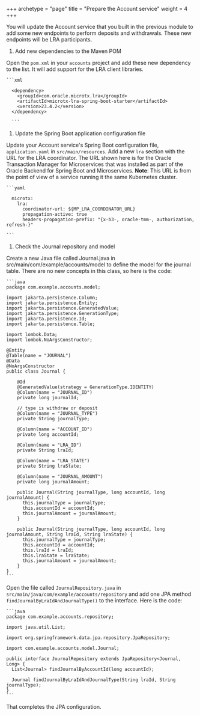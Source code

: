 +++
archetype = "page"
title = "Prepare the Account service"
weight = 4
+++

You will update the Account service that you built in the previous module to add some new endpoints to perform deposits and withdrawals.  These new endpoints will be LRA participants.

1. Add new dependencies to the Maven POM

  Open the `pom.xml` in your `accounts` project and add these new dependency to the list. It will add support for the LRA client libraries.

    ```xml
      
      <dependency>
        <groupId>com.oracle.microtx.lra</groupId>
        <artifactId>microtx-lra-spring-boot-starter</artifactId>
        <version>23.4.2</version>
      </dependency>
      
      ```

1. Update the Spring Boot application configuration file

  Update your Account service's Spring Boot configuration file, `application.yaml` in `src/main/resources`. Add a new `lra` section with the URL for the LRA coordinator. The URL shown here is for the Oracle Transaction Manager for Microservices that was installed as part of the Oracle Backend for Spring Boot and Microservices. **Note**: This URL is from the point of view of a service running it the same Kubernetes cluster.  

    ```yaml
    
      microtx:
        lra:
          coordinator-url: ${MP_LRA_COORDINATOR_URL}
          propagation-active: true
          headers-propagation-prefix: "{x-b3-, oracle-tmm-, authorization, refresh-}"   
    
    ```  

1. Check the Journal repository and model

  Create a new Java file called Journal.java in src/main/com/example/accounts/model to define the model for the journal table. There are no new concepts in this class, so here is the code:

    ```java
    package com.example.accounts.model;

    import jakarta.persistence.Column;
    import jakarta.persistence.Entity;
    import jakarta.persistence.GeneratedValue;
    import jakarta.persistence.GenerationType;
    import jakarta.persistence.Id;
    import jakarta.persistence.Table;

    import lombok.Data;
    import lombok.NoArgsConstructor;

    @Entity
    @Table(name = "JOURNAL")
    @Data
    @NoArgsConstructor
    public class Journal {

        @Id
        @GeneratedValue(strategy = GenerationType.IDENTITY)
        @Column(name = "JOURNAL_ID")
        private long journalId;

        // type is withdraw or deposit
        @Column(name = "JOURNAL_TYPE")
        private String journalType;

        @Column(name = "ACCOUNT_ID")
        private long accountId;

        @Column(name = "LRA_ID")
        private String lraId;

        @Column(name = "LRA_STATE")
        private String lraState;

        @Column(name = "JOURNAL_AMOUNT")
        private long journalAmount;

        public Journal(String journalType, long accountId, long journalAmount) {
          this.journalType = journalType;
          this.accountId = accountId;
          this.journalAmount = journalAmount;
        }

        public Journal(String journalType, long accountId, long journalAmount, String lraId, String lraState) {
          this.journalType = journalType;
          this.accountId = accountId;
          this.lraId = lraId;
          this.lraState = lraState;
          this.journalAmount = journalAmount;
        }
    }
    ```

  Open the file called `JournalRepository.java` in `src/main/java/com/example/accounts/repository` and add one JPA method `findJournalByLraIdAndJournalType()` to the interface. Here is the code:

    ```java
    package com.example.accounts.repository;

    import java.util.List;

    import org.springframework.data.jpa.repository.JpaRepository;

    import com.example.accounts.model.Journal;

    public interface JournalRepository extends JpaRepository<Journal, Long> {
      List<Journal> findJournalByAccountId(long accountId);
        
      Journal findJournalByLraIdAndJournalType(String lraId, String journalType);
    }
    ```

  That completes the JPA configuration.
